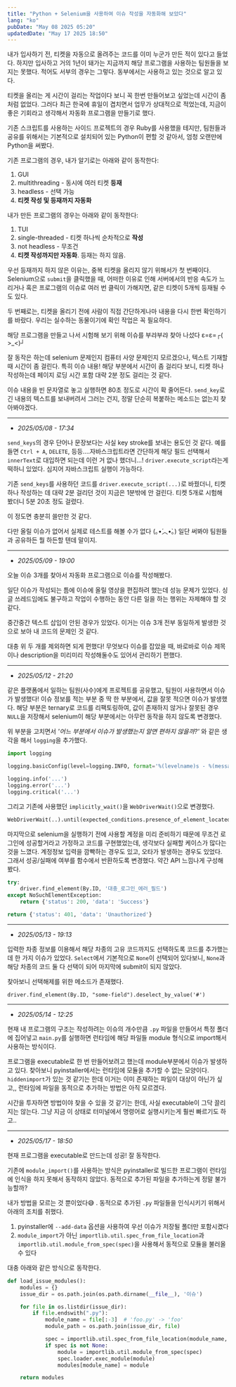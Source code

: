 ```yaml
---
title: "Python + Selenium을 사용하여 이슈 작성을 자동화해 보았다"
lang: "ko"
pubDate: "May 08 2025 05:20"
updatedDate: "May 17 2025 18:50"
---
```


내가 입사하기 전, 티켓을 자동으로 올려주는 코드를 이미 누군가 만든 적이 있다고 들었다. 하지만 입사하고 거의 1년이 돼가는 지금까지 해당 프로그램을 사용하는 팀원들을 보지는 못했다. 적어도 서부의 경우는 그렇다. 동부에서는 사용하고 있는 것으로 알고 있다.

티켓을 올리는 게 시간이 걸리는 작업이다 보니 꼭 한번 만들어보고 싶었는데 시간이 좀처럼 없었다. 그러다 최근 한국에 휴일이 겹치면서 업무가 상대적으로 적었는데, 지금이 좋은 기회라고 생각해서 자동화 프로그램을 만들기로 했다.

기존 스크립트를 사용하는 사이드 프로젝트의 경우 Ruby를 사용했을 테지만, 팀원들과 공유를 위해서는 기본적으로 설치되어 있는 Python이 편할 것 같아서, 엄청 오랜만에 Python을 써봤다.

기존 프로그램의 경우, 내가 알기로는 아래와 같이 동작한다:
1. GUI
2. multithreading - 동시에 여러 티켓 **등재**
3. headless - 선택 가능
4. **티켓 작성 및 등재까지 자동화**

내가 만든 프로그램의 경우는 아래와 같이 동작한다:
1. TUI
2. single-threaded - 티켓 하나씩 순차적으로 **작성**
3. not headless - 무조건
4. **티켓 작성까지만 자동화**. 등재는 하지 않음.


우선 등재까지 하지 않은 이유는, 중복 티켓을 올리지 않기 위해서가 첫 번째이다. Selenium으로 `submit`을 클릭했을 때, 어떠한 이유로 인해 서버에서의 반응 속도가 느리거나 혹은 프로그램의 이슈로 여러 번 클릭이 가해지면, 같은 티켓이 5개씩 등재될 수도 있다.

두 번째로는, 티켓을 올리기 전에 사람이 직접 간단하게나마 내용을 다시 한번 확인하기를 바랐다. 우리는 실수하는 동물이기에 확인 작업은 꼭 필요하다.

해당 프로그램을 만들고 나서 시험해 보기 위해 이슈를 부랴부랴 찾아 나섰다 ε=ε=┌( >_<)┘

잘 동작은 하는데 selenium 문제인지 컴퓨터 사양 문제인지 모르겠으나, 텍스트 기재할 때 시간이 좀 걸린다. 특히 이슈 내용! 해당 부분에서 시간이 좀 걸리다 보니, 티켓 하나 작성하는데 페이지 로딩 시간 포함 대략 2분 정도 걸리는 것 같다. 

이슈 내용을 빈 문자열로 놓고 실행하면 80초 정도로 시간이 확 줄어든다. `send_key`로 긴 내용의 텍스트를 보내버려서 그러는 건지, 정말 단순히 복붙하는 메소드는 없는지 찾아봐야겠다.

---

- _2025/05/08 - 17:34_

`send_keys`의 경우 단어나 문장보다는 사실 key stroke를 보내는 용도인 것 같다. 예를 들면 `Ctrl + A`, `DELETE`, 등등….자바스크립트라면 간단하게 해당 필드 선택해서 `innerText`로 대입하면 되는데 이런 거 없나 했더니…! `driver.execute_script`라는게 떡하니 있었다. 심지어 자바스크립트 실행이 가능하다.

기존 `send_keys`를 사용하던 코드를 `driver.execute_script(...)`로 바꿨더니, 티켓 하나 작성하는 데 대략 2분 걸리던 것이 지금은 1분밖에 안 걸린다. 티켓 5개로 시험해 봤더니 5분 20초 정도 걸렸다.

이 정도면 충분히 쓸만한 것 같다.

다만 올릴 이슈가 없어서 실제로 테스트를 해볼 수가 없다 (｡•́︿•̀｡)
일단 써봐야 팀원들과 공유하든 뭘 하든할 텐데 말이지.

---

- _2025/05/09 - 19:00_

오늘 이슈 3개를 찾아서 자동화 프로그램으로 이슈를 작성해봤다.

일단 이슈가 작성되는 틈에 이슈에 올릴 영상을 편집하려 했는데 성능 문제가 있었다. 싱글 쓰레드임에도 불구하고 작업이 수행하는 동안 다른 일을 하는 행위는 자제해야 할 것 같다.

중간중간 텍스트 삽입이 안된 경우가 있었다. 이거는 이슈 3개 전부 동일하게 발생한 것으로 보아 내 코드의 문제인 것 같다.

대충 위 두 개를 제외하면 되게 편했다! 무엇보다 이슈를 잡았을 때, 바로바로 이슈 제목이나 description을 미리미리 작성해둘수도 있어서 관리하기 편했다.

---

- _2025/05/12 - 21:20_

같은 플랫폼에서 일하는 팀원(사수)에게 프로젝트를 공유했고, 팀원이 사용하면서 이슈가 발생했다! 이슈 정보를 적는 부분 중 딱 한 부분에서, 값을 잘못 적으면 이슈가 발생했다. 해당 부분은 ternary로 코드를 리팩토링하여, 값이 존재하지 않거나 잘못된 경우 `NULL`을 저장해서 selenium이 해당 부분에서는 아무런 동작을 하지 않도록 변경했다.

위 부분을 고치면서 _'어느 부분에서 이슈가 발생했는지 알면 편하지 않을까?'_  와 같은 생각을 해서 `logging`을 추가했다. 

```py
import logging

logging.basicConfig(level=logging.INFO, format='%(levelname)s - %(message)s'

logging.info('...')
logging.error('...')
logging.critical('...')
```

그리고 기존에 사용했던 `implicitly_wait()`을  `WebDriverWait()`으로 변경했다.

```python
WebDriverWait(..).until(expected_conditions.presence_of_element_located((By.ID, '')))
```

마지막으로 selenium을 실행하기 전에 사용할 계정을 미리 준비하기 때문에 무조건 로그인에 성공할거라고 가정하고 코드를 구현했었는데, 생각보다 실패할 케이스가 많다는 것을 느꼈다. 계정정보 입력을 깜빡하는 경우도 있고, 오타가 발생하는 경우도 있었다. 그래서 성공/실패에 여부를 함수에서 반환하도록 변경했다. 약간 API 느낌나게 구성해봤다.

```python
try:
	driver.find_element(By.ID, '대충_로그인_에러_필드')
except NoSuchElementException:
	return {'status': 200, 'data': 'Success'}

return {'status': 401, 'data': 'Unauthorized'}
```

---

- _2025/05/13 - 19:13_

입력한 차종 정보를 이용해서 해당 차종의 고유 코드까지도 선택하도록 코드를 추가했는데 한 가지 이슈가 있었다. `Select`에서 기본적으로 `None`이 선택되어 있다보니, `None`과 해당 차종의 코드 둘 다 선택이 되어 마지막에 submit이 되지 않았다.

찾아보니 선택해제를 위한 메소드가 존재했다.

`driver.find_element(By.ID, "some-field").deselect_by_value('#')`

---

- _2025/05/14 - 12:25_

현재 내 프로그램의 구조는 작성하려는 이슈의 개수만큼 `.py` 파일을 만들어서 특정 폴더에 집어넣고 `main.py`를 실행하면 런타임에 해당 파일들 module 형식으로 import해서 사용하는 방식이다.

프로그램을 executable로 한 번 만들어보려고 했는데 module부분에서 이슈가 발생하고 있다. 찾아보니 pyinstaller에서는 런타임에 모듈을 추가할 수 없는 모양이다. `hiddenimport`가 있는 것 같기는 한데 이거는 이미 존재하는 파일이 대상이 아닌가 싶고,, 런타임에 파일을 동적으로 추가하는 방법은 아직 모르겠다.

시간을 투자하면 방법이야 찾을 수 있을 것 같기는 한데, 사실 executable이 그닥 끌리지는 않는다. 그냥 지금 이 상태로 터미널에서 명령어로 실행시키는게 훨씬 빠르기도 하고..

---

- _2025/05/17 - 18:50_

현재 프로그램을 executable로 만드는데 성공! 잘 동작한다.

기존에 `module_import()`를 사용하는 방식은 pyinstaller로 빌드한 프로그램이 런타임에 인식을 하지 못해서 동작하지 않았다. 동적으로 추가된 파일을 추가하는게 정말 불가능할까?

내가 방법을 모르는 것 뿐이었다😅 . 동적으로 추가된 `.py` 파일들을 인식시키기 위해서 아래의 조치를 취했다.

1. pyinstaller에 `--add-data` 옵션을 사용하여 우선 이슈가 저장될 폴더만 포함시켰다
2. `module_import`가 아닌 `importlib.util.spec_from_file_location`과 `importlib.util.module_from_spec(spec)`을 사용해서 동적으로 모듈을 불러올 수 있다

대충 아래와 같은 방식으로 동작한다.
```py
def load_issue_modules():
    modules = {}
    issue_dir = os.path.join(os.path.dirname(__file__), '이슈')

    for file in os.listdir(issue_dir):
        if file.endswith(".py"):
            module_name = file[:-3]  # 'foo.py' -> 'foo'
            module_path = os.path.join(issue_dir, file)

            spec = importlib.util.spec_from_file_location(module_name, module_path)
            if spec is not None:
                module = importlib.util.module_from_spec(spec)
                spec.loader.exec_module(module)
                modules[module_name] = module

    return modules
```